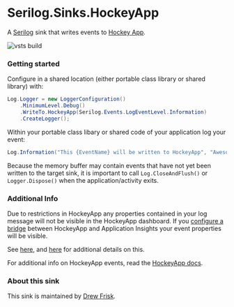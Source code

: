 # Serilog.Sinks.HockeyApp 
A [Serilog](https://serilog.net) sink that writes events to [Hockey App](https://www.hockeyapp.net).

![vsts build](https://drewfrisk.visualstudio.com/_apis/public/build/definitions/fbc17324-598d-441f-8704-fb5d7b66a452/7/badge)

### Getting started

Configure in a shared location (either portable class library or shared library) with:

```csharp
Log.Logger = new LoggerConfiguration()
    .MinimumLevel.Debug()
    .WriteTo.HockeyApp(Serilog.Events.LogEventLevel.Information)
    .CreateLogger();
```

Within your portable class libary or shared code of your application log your event:

```csharp
Log.Information("This {EventName} will be written to HockeyApp", "Awesome Event");
```

Because the memory buffer may contain events that have not yet been written to the target sink, it is important to call `Log.CloseAndFlush()` or `Logger.Dispose()` when the application/activity exits.


### Additional Info

Due to restrictions in HockeyApp any properties contained in your log message will not be visible in the HockeyApp dashboard. If you [configure a bridge](https://support.hockeyapp.net/discussions/problems/65785-custom-events-properties) between HockeyApp and Application Insights your event properties will be visible.

See [here](https://support.hockeyapp.net/discussions/problems/65785-custom-events-properties), and [here](https://docs.microsoft.com/en-us/azure/application-insights/app-insights-hockeyapp-bridge-app) for additional details on this.

For additional info on HockeyApp events, read the [HockeyApp docs](https://support.hockeyapp.net/kb/general-account-management-2/getting-started-with-custom-events-public-preview).

### About this sink

This sink is maintained by [Drew Frisk](http://drewfrisk.com/).
